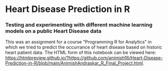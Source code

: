# Heart Disease Prediction in R
### Testing and experimenting with different machine learning models on a public Heart Disease data

This was an assignment for a course "Programming R for Analytics" in which we tried to predict the occurrance of heart disease based on historic heart patient data. The HTML form of this notebook can be viewed here: <a href="https://htmlpreview.github.io/?https://github.com/animish16/Heart-Disease-Prediction-in-R/blob/main/AnimishAndraskar_R_Final_Project.html">https://htmlpreview.github.io/?https://github.com/animish16/Heart-Disease-Prediction-in-R/blob/main/AnimishAndraskar_R_Final_Project.html</a>.
